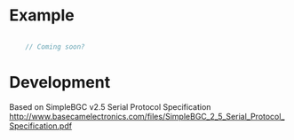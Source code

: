 # Example

```javascript

    // Coming soon?

```

# Development

Based on SimpleBGC v2.5 Serial Protocol Specification
http://www.basecamelectronics.com/files/SimpleBGC_2_5_Serial_Protocol_Specification.pdf
